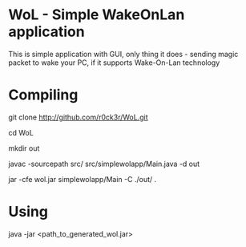 # WoL - Simple WakeOnLan application

This is simple application with GUI, only thing it does - sending magic packet to wake your PC, if it supports Wake-On-Lan technology

# Compiling
git clone http://github.com/r0ck3r/WoL.git

cd WoL

mkdir out

javac -sourcepath src/ src/simplewolapp/Main.java -d out

jar -cfe wol.jar simplewolapp/Main -C ./out/ .

# Using
java -jar <path_to_generated_wol.jar>
